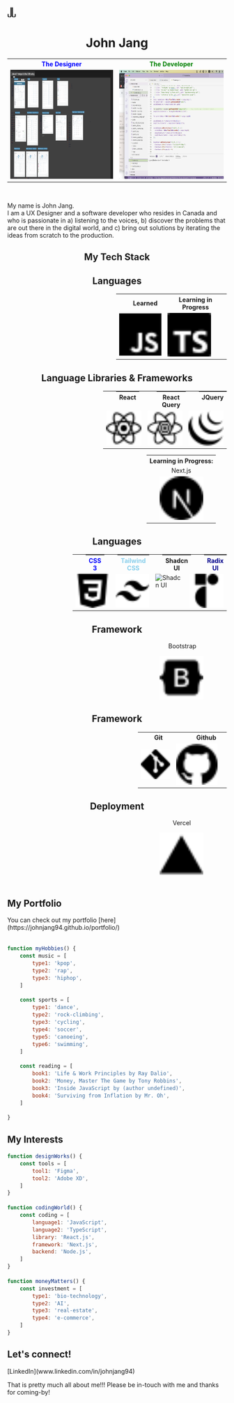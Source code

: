 <img src="./images/logo-dark-bg.png" alt="logo" width="20px"/>
<h1 style="text-align: center">John Jang</h1>
<table>
<tr>
<th style="text-align: center; color: blue;">
The Designer
</th>
<th style="text-align: center; color: green;">
The Developer
</th>
</tr>
<tr>
<td>
<img src="./images//designer.png" alt="designer" width="500px" height="250px"/>
</td>
<td>
<img src="./images//developer.png" alt="developer" width="500px" height="250px"/>
</td>
</tr>
</table>
<br/>
<p>
My name is John Jang.<br/>
I am a UX Designer and a software developer who resides in Canada and  who is passionate in a) listening to the voices, b) discover the problems that are out there in the digital world, and c) bring out solutions by iterating the ideas from scratch to the production.
</p>

<section>

<h1 style="text-align: center">My Tech Stack</h1>
<h2 style="text-align: center"> Languages </h2>
<div style="margin-left: 250px">
<table>
<tr>
<th style="padding-left: 30px">
Learned
</th>
<th style="margin-left: 30px">
Learning in Progress
</th>
</tr>
<tr>
<td>
<img src="./images/javascript.png" alt="javascript" width="100px"/>
</td>
<td>
<img src="./images/typescript.png" alt="typescript" width="100px"/>
</td>
</tr>
</table>
</div>

<h2 style="text-align: center"> Language Libraries & Frameworks </h2>
<div style="margin-left: 220px">
<table>
<tr style="display: flex">
<th style="margin-left: 30px">
React
</th>
<th style="margin-left: 40px">
React Query
</th>
<th style="margin-left: 30px">
JQuery
</th>
</tr>
<tr style="display: flex">
<td>
<img src="./images/react.png" alt="react" width="100px"/>
</td>
<td>
<img src="./images/reactquery.png" alt="react query" width="100px"/>
</td>
<td>
<img src="./images/jquery.png" alt="jquery" width="100px"/>
</td>
</tr>
</table>
<table style="text-align: center; margin-left: 100px;">
<tr >
<th>
Learning in Progress:
</th>
</tr>
<tr>
<td>
Next.js
</td>
</tr>
<tr>
<td>
<img src="./images/nextjs.png" alt="Next.js" width="100px"/>
</td>
</tr>
</table>
</div>

<h2 style="text-align: center"> Languages </h2>
<div style="margin-left: 150px">
<table>
<tr style="display: flex">
<th style="margin-left: 30px; color: blue;">CSS 3</th>
<th style="margin-left: 30px; color: skyblue;">Tailwind CSS</th>
<th style="margin-left: 30px;">Shadcn UI</th>
<th style="margin-left: 30px; color: darkblue">Radix UI</th>
</tr>
<tr style="display: flex">
<td>
<img src="./images/css3.png" alt="CSS3" width="100px"/>
</td>
<td>
<img src="./images/tailwindcss.png" alt="Tailwind CSS" width="100px"/>
</td><td>
<img src="" alt="Shadcn UI" width="100px"/>
</td>
<td>
<img src="./images/radixui.png" alt="Radix UI" width="100px"/>
</td>
</tr>
</table>
</div>

<h2 style="text-align: center"> Framework </h2>
<div style="margin-left: 350px">
<p style="margin-left: 20px">Bootstrap</p>
<img src="./images/bootstrap.png" alt="Bootstrap" width="100px"/>
</div>

<h2 style="text-align: center"> Framework </h2>
<div style="margin-left: 300px">
<table>
<tr>
<th style="padding-left: 20px">
Git
</th>
<th style="padding-left: 50px">
Github
<th>
</tr>
<tr>
<td>
<img src="./images/git.png" alt="Git" width="100px"/>
</td>
<td>
<img src="./images/github.png" alt="Github" width="100px"/>
</td>
</tr>
</table>
</div>

<h2 style="text-align: center"> Deployment </h2>
<div style="margin-left: 350px">
<div>
<p style="margin-left: 30px">
Vercel
</p>
<img src="./images/vercel.png" alt="vercel" width="100px"/>
</div>
</section>
<br/>
<section>
<h1>My Portfolio</h1>
You can check out my portfolio [here](https://johnjang94.github.io/portfolio/)
<br/><br/>

```js
function myHobbies() {
    const music = [
        type1: 'kpop',
        type2: 'rap',
        type3: 'hiphop',
    ]

    const sports = [
        type1: 'dance',
        type2: 'rock-climbing',
        type3: 'cycling',
        type4: 'soccer',
        type5: 'canoeing',
        type6: 'swimming',
    ]

    const reading = [
        book1: 'Life & Work Principles by Ray Dalio',
        book2: 'Money, Master The Game by Tony Robbins',
        book3: 'Inside JavaScript by (author undefined)',
        book4: 'Surviving from Inflation by Mr. Oh',
    ]

}
```

</section>
<section>
<h1>My Interests</h1>

```js
function designWorks() {
    const tools = [
        tool1: 'Figma',
        tool2: 'Adobe XD',
    ]
}

function codingWorld() {
    const coding = [
        language1: 'JavaScript',
        language2: 'TypeScript',
        library: 'React.js',
        framework: 'Next.js',
        backend: 'Node.js',
    ]
}

function moneyMatters() {
    const investment = [
        type1: 'bio-technology',
        type2: 'AI',
        type3: 'real-estate',
        type4: 'e-commerce',
    ]
}
```

<section>
<h2>Let's connect!</h2>
[LinkedIn](www.linkedin.com/in/johnjang94)
<footer>
<p>That is pretty much all about me!!! Please be in-touch with me and thanks for coming-by!</p>
</footer>
</section>
